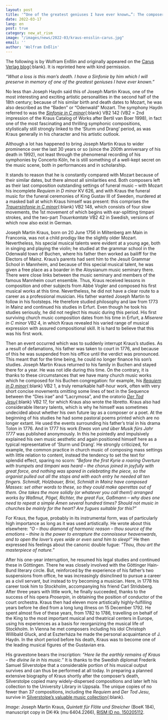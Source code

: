 ```yaml
---
layout: post
title: '“One of the greatest geniuses I have ever known…”: The composer Joseph Martin Kraus'
date: 2022-03-17
lang: en
post: true
category: new_at_rism
image: "/images/news/2022-03/kraus-ensslin-carus.jpg"
email: ''
author: 'Wolfram Enßlin'
---
```


The following is by Wolfram Enßlin and originally appeared on the [Carus Verlag blog]( https://blog.carus-verlag.com/en/personalities/the-composer-joseph-martin-kraus/){:blank}. It is reprinted here with kind permission.

_“What a loss is this man’s death. I have a Sinfonie by him which I will preserve in memory of one of the greatest geniuses I have ever known.”_

No less than Joseph Haydn said this of Joseph Martin Kraus, one of the most interesting and exciting artistic personalities in the second half of the 18th century; because of his similar birth and death dates to Mozart, he was also described as the “Baden” or “Odenwald” Mozart. The symphony Haydn referred to was the [_Sinfonie in C minor_](https://opac.rism.info/search?View=rism&q=boek+142){:blank} VB2 142 (VB2 = 2nd impression of the Kraus Catalog of Works after Bertil van Boer 1998), in fact one of the most fascinating and thrilling symphonic compositions, stylistically still strongly linked to the ‘Sturm und Drang’ period, as was Kraus generally in his character and his artistic outlook.

Although a lot has happened to bring Joseph Martin Kraus to wider prominence over the last 30 years or so (since the 200th anniversary of his death in 1992), not least through the phenomenal recording of his symphonies by Concerto Köln, he is still something of a well-kept secret on the music scene, both in performances and in scholarship.

It stands to reason that he is constantly compared with Mozart because of their similar dates, but there almost all similarities end. Both composers left as their last composition outstanding settings of funeral music – with Mozart his incomplete _Requiem in D minor_ KV 626, and with Kraus the funeral music for the funeral ceremonies of King Gustav III of Sweden, murdered at a masked ball at which Kraus himself was present: this comprises the [_Trauersinfonie in C minor_](https://opac.rism.info/search?View=rism&q=boek+148){:blank} VB2 148, which consists of four slow movements, the 1st movement of which begins with ear-splitting timpani strokes, and the two-part _Trauerkantate_ VB2 42 in Swedish, versions of which now also exist in German.

Joseph Martin Kraus, born on 20 June 1756 in Miltenberg am Main in Franconia, was not a child prodigy like the slightly older Mozart. Nevertheless, his special musical talents were evident at a young age, both in singing and playing the violin; he studied at the grammar school in the Odenwald town of Buchen, where his father then worked as bailiff for the Electors of Mainz. Kraus’s parents had sent him to the Jesuit Grammar School in Mannheim, and because of this special musical talent, he was given a free place as a boarder in the Aloysianum music seminary there. There were close links between the music seminary and members of the famous Mannheim court ensemble. Thus, Kraus received lessons in composition and other subjects from Abbé Vogler and composed his first musical works at this time. Nevertheless, he did not have a clear route to a career as a professional musician. His father wanted Joseph Martin to follow in his footsteps. He therefore studied philosophy and law from 1773 in Mainz and continued his studies in Erfurt. Even though he took his studies seriously, he did not neglect his music during this period. His first surviving church music composition dates from his time in Erfurt, a _Miserere in C minor_ VB2 4, in which Kraus revealed his varied range of musical expression with assured compositional skill. It is hard to believe that this was his first work.

Then an event occurred which was to suddenly interrupt Kraus’s studies. As a result of defamations, his father was taken to court in 1776, and because of this he was suspended from his office until the verdict was pronounced. This meant that for the time being, he could no longer finance his son’s studies. Joseph Martin Kraus returned to his family in Buchen and stayed there for a year. He was not idle during this time. On the contrary, it is thanks to these circumstances that we have many church music works which he composed for his Buchen congregation: for example, his [_Requiem in D minor_](https://opac.rism.info/search?id=190014338&View=rism){:blank} VB2 1, a truly remarkable half-hour work, often with very short concise movements omitting some lines of text in the Sequence between the “Dies irae” and “Lacrymosa”, and the oratorio [_Der Tod Jesu_](https://opac.rism.info/search?id=190014339&View=rism){:blank} VB2 17, for which Kraus also wrote the libretto. Kraus also had considerable literary talents, which is why he himself was sometimes undecided about whether his own future lay as a composer or a poet. At the beginning of his studies he had some pastoral poems printed which are no longer extant. He used the events surrounding his father’s trial in his drama Tolon in 1776. And in 1777 his work _Etwas von und über Musik fürs Jahr 1777_ was published anonymously. In this he pointedly and impulsively explained his own music aesthetic and again positioned himself here as a typical representative of ‘Sturm und Drang’. He strongly criticized, for example, the common practice in church music of composing mass settings with little relation to content, instead the tendency to set the text for splendid effect, sparing no scorn: _“Before the first Kyrie a roaring Overture with trumpets and timpani was heard – the chorus joined in joyfully with great force, and nothing was spared in celebrating the piece, so the organist pulled out all the stops and with each entry he needed all ten fingers. Schmidt, Holzbauer, Brixi, Schmidt in Mainz have composed Masses: set other words to these, so they could make operettas out of them. One takes the more solidly (or whatever you call them!) arranged works by Waßmut, Pögel, Richter, the great Fux, Gaßmann – why does one need to repeat a simple Amen several hundred times? Should not music in churches be mainly for the heart? Are fugues suitable for this?”_

For Kraus, the fugue, probably in its instrumental form, was of particularly high importance as long as it was used artistically. He wrote about this elsewhere: _“O – thou diamond of harmonic reason – thou source of the emotions – thine is the power to enrapture the connoisseur heavenwards, and to open the lover’s eyes wide or even send him to sleep!”_ He then expressed his feelings about the canonic double fugue: _“Thou, thou art the masterpiece of nature.”_

After his one-year interruption, he resumed his legal studies and continued these in Göttingen. There he was closely involved with the Göttinger Hain-Bund literary circle. But, reinforced by the experience of his father’s two suspensions from office, he was increasingly disinclined to pursue a career as a civil servant, but instead to try becoming a musician. Here, in 1778 his career took him to Stockholm, accompanying his friend Carl Stridsberg. After three years with little work, he finally succeeded, thanks to the success of his opera _Proserpin_, in obtaining the position of conductor of the court orchestra. Kraus then had eleven more artistically highly-fulfilling years before he died from a long lung illness on 15 December 1792. He spent almost five of these years, from 1782 to 1786, travelling on behalf of the King to the most important musical and theatrical centers in Europe, using his experiences as a basis for reorganizing the musical life of Stockholm. In Vienna he met composers including his idol Christoph Willibald Gluck, and at Eszterháza he made the personal acquaintance of J. Haydn. In the short period before his death, Kraus was to become one of the leading musical figures of the Gustavian era.

His gravestone bears the inscription: _“Here lie the earthly remains of Kraus – the divine lie in his music.”_ It is thanks to the Swedish diplomat Frederik Samuel Silverstolpe that a considerable portion of his musical output survives and can thus be performed at all today. In preparing a planned extensive biography of Kraus shortly after the composer’s death, Silverstolpe copied many widely-dispersed compositions and later left his collection to the University Library in Uppsala. The unique copies of no fewer than 37 compositions, including the _Requiem_ and _Der Tod Jesu_, survive in [Silverstolpe’s valuable music collection](https://opac.rism.info/search?View=rism&siglum=S-Uu&q=silverstolpe){:blank}.


_Image_: Joseph Martin Kraus, _Quintett für Flöte und Streicher_ (BoeK 184), manuscript copy in DK-Kk (mu 6404.2266), [RISM ID no. 150205112]( https://opac.rism.info/search?id=150205112&View=rism).
